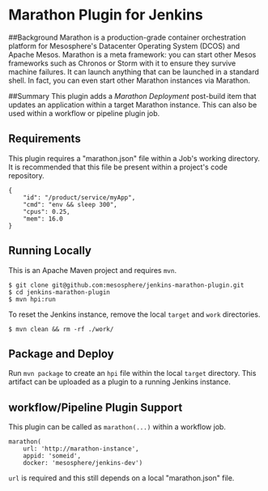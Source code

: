 # Marathon Plugin for Jenkins

##Background
Marathon is a production-grade container orchestration platform for Mesosphere's Datacenter Operating System (DCOS) and Apache Mesos. Marathon is a meta framework: you can start other Mesos frameworks such as Chronos or Storm with it to ensure they survive machine failures. It can launch anything that can be launched in a standard shell. In fact, you can even start other Marathon instances via Marathon.

##Summary
This plugin adds a _Marathon Deployment_ post-build item that updates an application within a target Marathon instance. This can also be used within a workflow or pipeline
plugin job.

## Requirements
This plugin requires a "marathon.json" file within a Job's working directory. It
is recommended that this file be present within a project's code repository.

```
{
	"id": "/product/service/myApp",
    "cmd": "env && sleep 300",
    "cpus": 0.25,
    "mem": 16.0
}
```

## Running Locally
This is an Apache Maven project and requires `mvn`.

```
$ git clone git@github.com:mesosphere/jenkins-marathon-plugin.git
$ cd jenkins-marathon-plugin
$ mvn hpi:run
```

To reset the Jenkins instance, remove the local `target` and `work` directories.

```
$ mvn clean && rm -rf ./work/
```

## Package and Deploy
Run `mvn package` to create an `hpi` file within the local `target` directory.
This artifact can be uploaded as a plugin to a running Jenkins instance.

## workflow/Pipeline Plugin Support
This plugin can be called as `marathon(...)` within a workflow job.

```
marathon(
    url: 'http://marathon-instance',
    appid: 'someid',
    docker: 'mesosphere/jenkins-dev')
```

`url` is required and this still depends on a local "marathon.json" file.
